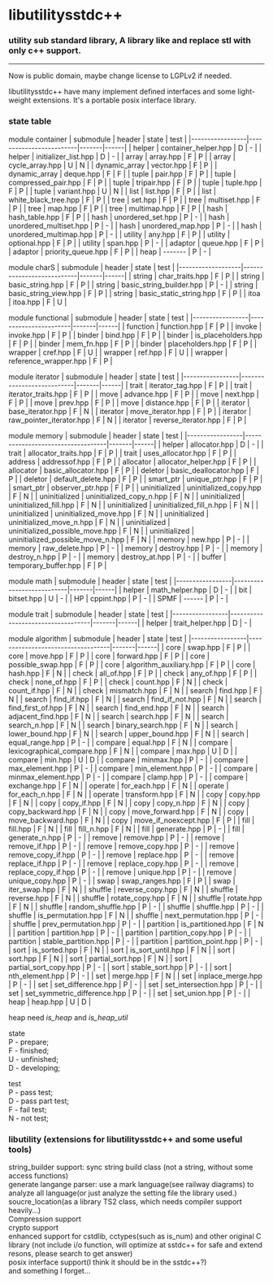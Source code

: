 # libutilitysstdc++

### utility sub standard library, A library like and replace stl with only c++ support.

--------
Now is public domain, maybe change license to LGPLv2 if needed.  

libutilitysstdc++ have many implement defined interfaces and some light-weight extensions. It's a portable posix interface library.

### state table

module container
| submodule       | header                  | state | test | 
|-----------------|-------------------------|-------|------|
| helper          | container_helper.hpp    | D | - |
| helper          | initializer_list.hpp    | D | - |
| array           | array.hpp               | F | P |
| array           | cycle_array.hpp         | U | N |
| dynamic_array   | vector.hpp              | F | P |
| dynamic_array   | deque.hpp               | F | F |
| tuple           | pair.hpp                | F | P |
| tuple           | compressed_pair.hpp     | F | P |
| tuple           | tripair.hpp             | F | P |
| tuple           | tuple.hpp               | F | P |
| tuple           | variant.hpp             | U | N |
| list            | list.hpp                | F | P |
| list            | white_black_tree.hpp    | F | P |
| tree            | set.hpp                 | F | P |
| tree            | multiset.hpp            | F | P |
| tree            | map.hpp                 | F | P |
| tree            | multimap.hpp            | F | P |
| hash            | hash_table.hpp          | F | P |
| hash            | unordered_set.hpp       | P | - |
| hash            | unordered_multiset.hpp  | P | - |
| hash            | unordered_map.hpp       | P | - |
| hash            | unordered_multimap.hpp  | P | - |
| utility         | any.hpp                 | F | P |
| utility         | optional.hpp            | F | P |
| utility         | span.hpp                | P | - |
| adaptor         | queue.hpp               | F | P |
| adaptor         | priority_queue.hpp      | F | P |
| heap            | -------                 | P | - |


module charS
| submodule         | header                    | state | test | 
|-------------------|---------------------------|-------|------|
| string            | char_traits.hpp           | F | P |
| string            | basic_string.hpp          | F | P |
| string            | basic_string_builder.hpp  | P | - |
| string            | basic_string_view.hpp     | F | P |
| string            | basic_static_string.hpp   | F | P |
| itoa              | itoa.hpp                  | F | U |

module functional
| submodule       | header                | state | test | 
|-----------------|-----------------------|-------|------|
| function        | function.hpp          | F | P |
| invoke          | invoke.hpp            | F | P |
| binder          | bind.hpp              | F | P |
| binder          | is_placeholders.hpp   | F | P |
| binder          | mem_fn.hpp            | F | P |
| binder          | placeholders.hpp      | F | P |
| wrapper         | cref.hpp              | F | U |
| wrapper         | ref.hpp               | F | U |
| wrapper         | reference_wrapper.hpp | F | P |

module iterator
| submodule       | header                    | state | test | 
|-----------------|---------------------------|-------|------|
| trait           | iterator_tag.hpp          | F | P |
| trait           | iterator_traits.hpp       | F | P |
| move            | advance.hpp               | F | P |
| move            | next.hpp                  | F | P |
| move            | prev.hpp                  | F | P |
| move            | distance.hpp              | F | P |
| iterator        | base_iterator.hpp         | F | N |
| iterator        | move_iterator.hpp         | F | P |
| iterator        | raw_pointer_iterator.hpp  | F | N |
| iterator        | reverse_iterator.hpp      | F | P |

module memory
| submodule       | header                            | state | test | 
|-----------------|-----------------------------------|-------|------|
| helper          | allocator.hpp                     | D | - |
| trait           | allocator_traits.hpp              | F | P |
| trait           | uses_allocator.hpp                | F | P |
| address         | addressof.hpp                     | F | P |
| allocator       | allocator_helper.hpp              | F | P |
| allocator       | basic_allocator.hpp               | F | P |
| deletor         | basic_deallocator.hpp             | F | P |
| deletor         | default_delete.hpp                | F | P |
| smart_ptr       | unique_ptr.hpp                    | F | P |
| smart_ptr       | observer_ptr.hpp                  | F | P |
| uninitialized   | uninitialized_copy.hpp            | F | N |
| uninitialized   | uninitialized_copy_n.hpp          | F | N |
| uninitialized   | uninitialized_fill.hpp            | F | N |
| uninitialized   | uninitialized_fill_n.hpp          | F | N |
| uninitialized   | uninitialized_move.hpp            | F | N |
| uninitialized   | uninitialized_move_n.hpp          | F | N |
| uninitialized   | uninitialized_possible_move.hpp   | F | N |
| uninitialized   | uninitialized_possible_move_n.hpp | F | N |
| memory          | new.hpp                           | P | - |
| memory          | raw_delete.hpp                    | P | - |
| memory          | destroy.hpp                       | P | - |
| memory          | destroy_n.hpp                     | P | - |
| memory          | destroy_at.hpp                    | P | - |
| buffer          | temporary_buffer.hpp              | F | P |

module math
| submodule       | header                    | state | test | 
|-----------------|---------------------------|-------|------|
| helper          | math_helper.hpp           | D | - |
| bit             | bitset.hpp                | U | - |
| HP              | cppint.hpp                | P | - |
| SPMF            | ------                    | P | - |

module trait
| submodule       | header                            | state | test | 
|-----------------|-----------------------------------|-------|------|
| helper          | trait_helper.hpp                  | D | - |

module algorithm
| submodule       | header                            | state | test | 
|-----------------|-----------------------------------|-------|------|
| core            | swap.hpp                          | F | P |
| core            | move.hpp                          | F | P |
| core            | forward.hpp                       | F | P |
| core            | possible_swap.hpp                 | F | P |
| core            | algorithm_auxiliary.hpp           | F | P |
| core            | hash.hpp                          | F | N |
| check           | all_of.hpp                        | F | P |
| check           | any_of.hpp                        | F | P |
| check           | none_of.hpp                       | F | P |
| check           | count.hpp                         | F | N |
| check           | count_if.hpp                      | F | N |
| check           | mismatch.hpp                      | F | N |
| search          | find.hpp                          | F | N |
| search          | find_if.hpp                       | F | N |
| search          | find_if_not.hpp                   | F | N |
| search          | find_first_of.hpp                 | F | N |
| search          | find_end.hpp                      | F | N |
| search          | adjacent_find.hpp                 | F | N |
| search          | search.hpp                        | F | N |
| search          | search_n.hpp                      | F | N |
| search          | binary_search.hpp                 | F | N |
| search          | lower_bound.hpp                   | F | N |
| search          | upper_bound.hpp                   | F | N |
| search          | equal_range.hpp                   | P | - |
| compare         | equal.hpp                         | F | N |
| compare         | lexicographical_compare.hpp       | F | N |
| compare         | max.hpp                           | U | D |
| compare         | min.hpp                           | U | D |
| compare         | minmax.hpp                        | P | - |
| compare         | max_element.hpp                   | P | - |
| compare         | min_element.hpp                   | P | - |
| compare         | minmax_element.hpp                | P | - |
| compare         | clamp.hpp                         | P | - |
| compare         | exchange.hpp                      | F | N |
| operate         | for_each.hpp                      | F | N |
| operate         | for_each_n.hpp                    | F | N |
| operate         | transform.hpp                     | F | N |
| copy            | copy.hpp                          | F | N |
| copy            | copy_if.hpp                       | F | N |
| copy            | copy_n.hpp                        | F | N |
| copy            | copy_backward.hpp                 | F | N |
| copy            | move_forward.hpp                  | F | N |
| copy            | move_backward.hpp                 | F | N |
| copy            | move_if_noexcept.hpp              | F | P |
| fill            | fill.hpp                          | F | N |
| fill            | fill_n.hpp                        | F | N |
| fill            | generate.hpp                      | P | - |
| fill            | generate_n.hpp                    | P | - |
| remove          | remove.hpp                        | P | - |
| remove          | remove_if.hpp                     | P | - |
| remove          | remove_copy.hpp                   | P | - |
| remove          | remove_copy_if.hpp                | P | - |
| remove          | replace.hpp                       | P | - |
| remove          | replace_if.hpp                    | P | - |
| remove          | replace_copy.hpp                  | P | - |
| remove          | replace_copy_if.hpp               | P | - |
| remove          | unique.hpp                        | P | - |
| remove          | unique_copy.hpp                   | P | - |
| swap            | swap_ranges.hpp                   | F | P |
| swap            | iter_swap.hpp                     | F | N |
| shuffle         | reverse_copy.hpp                  | F | N |
| shuffle         | reverse.hpp                       | F | N |
| shuffle         | rotate_copy.hpp                   | F | N |
| shuffle         | rotate.hpp                        | F | N |
| shuffle         | random_shuffle.hpp                | P | - |
| shuffle         | shuffle.hpp                       | P | - |
| shuffle         | is_permutation.hpp                | F | N |
| shuffle         | next_permutation.hpp              | P | - |
| shuffle         | prev_permutation.hpp              | P | - |
| partition       | is_partitioned.hpp                | F | N |
| partition       | partition.hpp                     | P | - |
| partition       | partition_copy.hpp                | P | - |
| partition       | stable_partition.hpp              | P | - |
| partition       | partition_point.hpp               | P | - |
| sort            | is_sorted.hpp                     | F | N |
| sort            | is_sort_until.hpp                 | F | N |
| sort            | sort.hpp                          | F | N |
| sort            | partial_sort.hpp                  | F | N |
| sort            | partial_sort_copy.hpp             | P | - |
| sort            | stable_sort.hpp                   | P | - |
| sort            | nth_element.hpp                   | P | - |
| set             | merge.hpp                         | F | N |
| set             | inplace_merge.hpp                 | P | - |
| set             | set_difference.hpp                | P | - |
| set             | set_intersection.hpp              | P | - |
| set             | set_symmetric_difference.hpp      | P | - |
| set             | set_union.hpp                     | P | - |
| heap            | heap.hpp                          | U | D |

heap need *is_heap* and *is_heap_util*

state  
P - prepare;  
F - finished;  
U - unfinished;  
D - developing;

test  
P - pass test;  
D - pass part test;  
F - fail test;  
N - not test;  

### libutility (extensions for libutilitysstdc++ and some useful tools)
  
string_builder support: sync string build class (not a string, without some access functions)  
generate langange parser: use a mark language(see railway diagrams) to analyze all language(or just analyze the setting file the library used.)  
soucre_location(as a library TS2 class, which needs compiler support heavily...)  
Compression support  
crypto support  
enhanced support for cstdlib, cctypes(such as is_num) and other original C library (not include i/o function, will optimize at sstdc++ for safe and extend resons, please search to get answer)  
posix interface support(I think it should be in the sstdc++?)  
and something I forget...  
